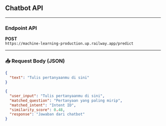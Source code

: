 ## Chatbot API
---

### Endpoint API
**POST**  
`https://machine-learning-production.up.railway.app/predict`

---

### 📥 Request Body (JSON)

```json
{
  "text": "Tulis pertanyaanmu di sini"
}

{
  "user_input": "Tulis pertanyaanmu di sini",
  "matched_question": "Pertanyaan yang paling mirip",
  "matched_intent": "Intent ID",
  "similarity_score": 0.48,
  "response": "Jawaban dari chatbot"
}

